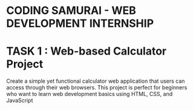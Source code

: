 # CODING SAMURAI - WEB DEVELOPMENT INTERNSHIP

# TASK 1 : Web-based Calculator Project 
Create a simple yet functional calculator web application that users can access through
their web browsers. This project is perfect for beginners who want to learn web
development basics using HTML, CSS, and JavaScript


